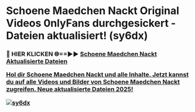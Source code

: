 # Schoene Maedchen Nackt Original Videos 0nlyFans durchgesickert - Dateien aktualisiert! (sy6dx)

<h3>🔴 HIER KLICKEN 🌐==►► <a href="https://tinyurl.com/h6vf6nb8" rel="nofollow">Schoene Maedchen Nackt Aktualisierte Dateien

Hol dir Schoene Maedchen Nackt und alle Inhalte. Jetzt kannst du auf alle Videos und Bilder von Schoene Maedchen Nackt zugreifen. Neue aktualisierte Dateien 2025!

[![sy6dx](https://i.imgur.com/sD4kR3V.gif)](https://tinyurl.com/h6vf6nb8)
